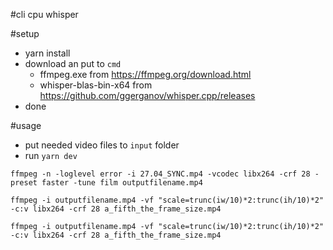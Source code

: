 #cli cpu whisper

#setup

- yarn install
- download an put to `cmd`
  - ffmpeg.exe from https://ffmpeg.org/download.html
  - whisper-blas-bin-x64 from https://github.com/ggerganov/whisper.cpp/releases
- done

#usage

- put needed video files to `input` folder
- run `yarn dev`


```
ffmpeg -n -loglevel error -i 27.04_SYNC.mp4 -vcodec libx264 -crf 28 -preset faster -tune film outputfilename.mp4

ffmpeg -i outputfilename.mp4 -vf "scale=trunc(iw/10)*2:trunc(ih/10)*2" -c:v libx264 -crf 28 a_fifth_the_frame_size.mp4

ffmpeg -i outputfilename.mp4 -vf "scale=trunc(iw/10)*2:trunc(ih/10)*2" -c:v libx264 -crf 28 a_fifth_the_frame_size.mp4
```
